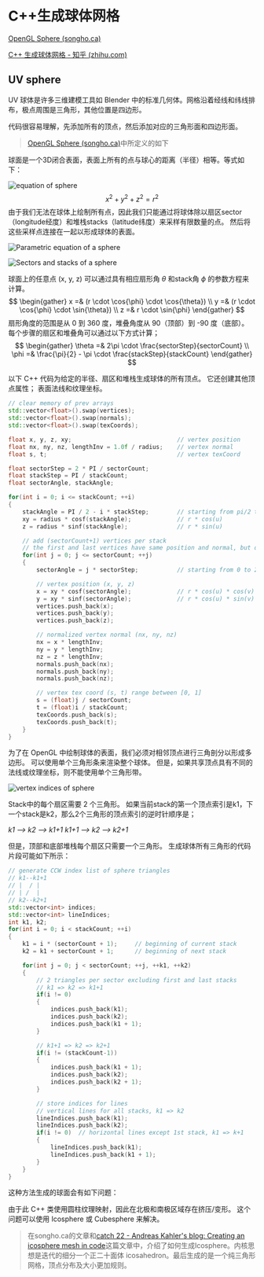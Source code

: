 # C++生成球体网格

[OpenGL Sphere (songho.ca)](http://www.songho.ca/opengl/gl_sphere.html)

[C++ 生成球体网格 - 知乎 (zhihu.com)](https://zhuanlan.zhihu.com/p/364320044)

## UV sphere

UV 球体是许多三维建模工具如 Blender 中的标准几何体。网格沿着经线和纬线排布，极点周围是三角形，其他位置是四边形。

代码很容易理解，先添加所有的顶点，然后添加对应的三角形面和四边形面。



> [OpenGL Sphere (songho.ca)](http://www.songho.ca/opengl/gl_sphere.html)中所定义的如下

球面是一个3D闭合表面，表面上所有的点与球心的距离（半径）相等。等式如下：

![equation of sphere](http://www.songho.ca/opengl/files/gl_sphere_eq01.png)
$$
x^{2} + y^{2} + z^{2} = r^{2}
$$
由于我们无法在球体上绘制所有点，因此我们只能通过将球体除以扇区sector（longitude经度）和堆栈stacks（latitude纬度）来采样有限数量的点。 然后将这些采样点连接在一起以形成球体的表面。 

![Parametric equation of a sphere](http://www.songho.ca/opengl/files/gl_sphere01.png)

![Sectors and stacks of a sphere](http://www.songho.ca/opengl/files/gl_sphere02.png)

球面上的任意点 (x, y, z) 可以通过具有相应扇形角 $\theta$ 和stack角 $\phi$ 的参数方程来计算。 
$$
\begin{gather}
x =& (r \cdot \cos{\phi} \cdot \cos{\theta}) \\
y =& (r \cdot \cos{\phi} \cdot \sin{\theta}) \\
z =& r \cdot \sin{\phi}
\end{gather}
$$
扇形角度的范围是从 0 到 360 度，堆叠角度从 90（顶部）到 -90 度（底部）。 每个步骤的扇区和堆叠角可以通过以下方式计算； 
$$
\begin{gather}
\theta =& 2\pi \cdot \frac{sectorStep}{sectorCount} \\
\phi =& \frac{\pi}{2} - \pi \cdot \frac{stackStep}{stackCount}
\end{gather}
$$


以下 C++ 代码为给定的半径、扇区和堆栈生成球体的所有顶点。 它还创建其他顶点属性； 表面法线和纹理坐标。

```c++
// clear memory of prev arrays
std::vector<float>().swap(vertices);
std::vector<float>().swap(normals);
std::vector<float>().swap(texCoords);

float x, y, z, xy;                              // vertex position
float nx, ny, nz, lengthInv = 1.0f / radius;    // vertex normal
float s, t;                                     // vertex texCoord

float sectorStep = 2 * PI / sectorCount;
float stackStep = PI / stackCount;
float sectorAngle, stackAngle;

for(int i = 0; i <= stackCount; ++i)
{
    stackAngle = PI / 2 - i * stackStep;        // starting from pi/2 to -pi/2
    xy = radius * cosf(stackAngle);             // r * cos(u)
    z = radius * sinf(stackAngle);              // r * sin(u)

    // add (sectorCount+1) vertices per stack
    // the first and last vertices have same position and normal, but different tex coords
    for(int j = 0; j <= sectorCount; ++j)
    {
        sectorAngle = j * sectorStep;           // starting from 0 to 2pi

        // vertex position (x, y, z)
        x = xy * cosf(sectorAngle);             // r * cos(u) * cos(v)
        y = xy * sinf(sectorAngle);             // r * cos(u) * sin(v)
        vertices.push_back(x);
        vertices.push_back(y);
        vertices.push_back(z);

        // normalized vertex normal (nx, ny, nz)
        nx = x * lengthInv;
        ny = y * lengthInv;
        nz = z * lengthInv;
        normals.push_back(nx);
        normals.push_back(ny);
        normals.push_back(nz);

        // vertex tex coord (s, t) range between [0, 1]
        s = (float)j / sectorCount;
        t = (float)i / stackCount;
        texCoords.push_back(s);
        texCoords.push_back(t);
    }
}
```

为了在 OpenGL 中绘制球体的表面，我们必须对相邻顶点进行三角剖分以形成多边形。 可以使用单个三角形条来渲染整个球体。 但是，如果共享顶点具有不同的法线或纹理坐标，则不能使用单个三角形带。 

![vertex indices of sphere](http://www.songho.ca/opengl/files/gl_sphere03.png)

Stack中的每个扇区需要 2 个三角形。 如果当前stack的第一个顶点索引是k1，下一个stack是k2，那么2个三角形的顶点索引的逆时针顺序是； 

*k1 ⟶ k2 ⟶ k1+1*
*k1+1 ⟶ k2 ⟶ k2+1*

但是，顶部和底部堆栈每个扇区只需要一个三角形。 生成球体所有三角形的代码片段可能如下所示：

```c++
// generate CCW index list of sphere triangles
// k1--k1+1
// |  / |
// | /  |
// k2--k2+1
std::vector<int> indices;
std::vector<int> lineIndices;
int k1, k2;
for(int i = 0; i < stackCount; ++i)
{
    k1 = i * (sectorCount + 1);     // beginning of current stack
    k2 = k1 + sectorCount + 1;      // beginning of next stack

    for(int j = 0; j < sectorCount; ++j, ++k1, ++k2)
    {
        // 2 triangles per sector excluding first and last stacks
        // k1 => k2 => k1+1
        if(i != 0)
        {
            indices.push_back(k1);
            indices.push_back(k2);
            indices.push_back(k1 + 1);
        }

        // k1+1 => k2 => k2+1
        if(i != (stackCount-1))
        {
            indices.push_back(k1 + 1);
            indices.push_back(k2);
            indices.push_back(k2 + 1);
        }

        // store indices for lines
        // vertical lines for all stacks, k1 => k2
        lineIndices.push_back(k1);
        lineIndices.push_back(k2);
        if(i != 0)  // horizontal lines except 1st stack, k1 => k+1
        {
            lineIndices.push_back(k1);
            lineIndices.push_back(k1 + 1);
        }
    }
}
```



这种方法生成的球面会有如下问题：

由于此 C++ 类使用圆柱纹理映射，因此在北极和南极区域存在挤压/变形。 这个问题可以使用 Icosphere 或 Cubesphere 来解决。 

> 在songho.ca的文章和[catch 22 - Andreas Kahler's blog: Creating an icosphere mesh in code](http://blog.andreaskahler.com/2009/06/creating-icosphere-mesh-in-code.html)这篇文章中，介绍了如何生成Icosphere。内核思想是迭代的细分一个正二十面体 icosahedron。最后生成的是一个纯三角形网格，顶点分布及大小更加规则。